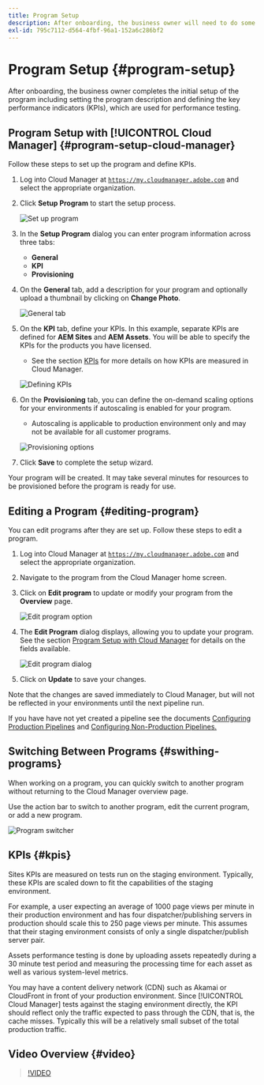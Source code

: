 ```yaml
---
title: Program Setup
description: After onboarding, the business owner will need to do some initial setup of the program.
exl-id: 795c7112-d564-4fbf-96a1-152a6c286bf2
---
```


# Program Setup {#program-setup}

After onboarding, the business owner completes the initial setup of the program including setting the program description and defining the key performance indicators (KPIs), which are used for performance testing.

## Program Setup with [!UICONTROL Cloud Manager] {#program-setup-cloud-manager}

Follow these steps to set up the program and define KPIs.

1. Log into Cloud Manager at [`https://my.cloudmanager.adobe.com`](https://my.cloudmanager.adobe.com) and select the appropriate organization.

1. Click **Setup Program** to start the setup process.

   ![Set up program](/help/assets/set-up-program/setup1.png)

1. In the **Setup Program** dialog you can enter program information across three tabs:

   * **General**
   * **KPI**
   * **Provisioning**

1. On the **General** tab, add a description for your program and optionally upload a thumbnail by clicking on **Change Photo**.

   ![General tab](/help/assets/Setup_Program-General.png)

1. On the **KPI** tab, define your KPIs. In this example, separate KPIs are defined for **AEM Sites** and **AEM Assets**. You will be able to specify the KPIs for the products you have licensed.

   * See the section [KPIs](#kpis) for more details on how KPIs are measured in Cloud Manager.

   ![Defining KPIs](/help/assets/Setup_Program-KPIs.png)

1. On the **Provisioning** tab, you can define the on-demand scaling options for your environments if autoscaling is enabled for your program.

   * Autoscaling is applicable to production environment only and may not be available for all customer programs.

   ![Provisioning options](/help/assets/Setup_Program-Provisioning.png)

1. Click **Save** to complete the setup wizard.

Your program will be created. It may take several minutes for resources to be provisioned before the program is ready for use.

## Editing a Program {#editing-program}

You can edit programs after they are set up. Follow these steps to edit a program.

1. Log into Cloud Manager at [`https://my.cloudmanager.adobe.com`](https://my.cloudmanager.adobe.com) and select the appropriate organization.

1. Navigate to the program from the Cloud Manager home screen.

1. Click on **Edit program** to update or modify your program from the **Overview** page.

   ![Edit program option](/help/assets/set-up-program/edit-program1.png) 

1. The **Edit Program** dialog displays, allowing you to update your program. See the section [Program Setup with Cloud Manager](#program-setup-cloud-manager) for details on the fields available.

   ![Edit program dialog](/help/assets/set-up-program/edit-program-general.png)

1. Click on **Update** to save your changes.

Note that the changes are saved immediately to Cloud Manager, but will not be reflected in your environments until the next pipeline run.

If you have have not yet created a pipeline see the documents [Configuring Production Pipelines](configuring-production-pipelines.md) and [Configuring Non-Production Pipelines.](configuring-non-production-pipelines.md)

## Switching Between Programs {#swithing-programs}

When working on a program, you can quickly switch to another program without returning to the Cloud Manager overview page.

Use the action bar to switch to another program, edit the current program, or add a new program.

![Program switcher](/help/assets/set-up-program/setup2.png)

## KPIs {#kpis}

Sites KPIs are measured on tests run on the staging environment. Typically, these KPIs are scaled down to fit the capabilities of the staging environment.

For example, a user expecting an average of 1000 page views per minute in their production environment and has four dispatcher/publishing servers in production should scale this to 250 page views per minute. This assumes that their staging environment consists of only a single dispatcher/publish server pair.

Assets performance testing is done by uploading assets repeatedly during a 30 minute test period and measuring the processing time for each asset as well as various system-level metrics.

You may have a content delivery network (CDN) such as Akamai or CloudFront in front of your production environment. Since [!UICONTROL Cloud Manager] tests against the staging environment directly, the KPI should reflect only the traffic expected to pass through the CDN, that is, the cache misses. Typically this will be a relatively small subset of the total production traffic.

## Video Overview {#video}

>[!VIDEO](https://video.tv.adobe.com/v/26313/)
